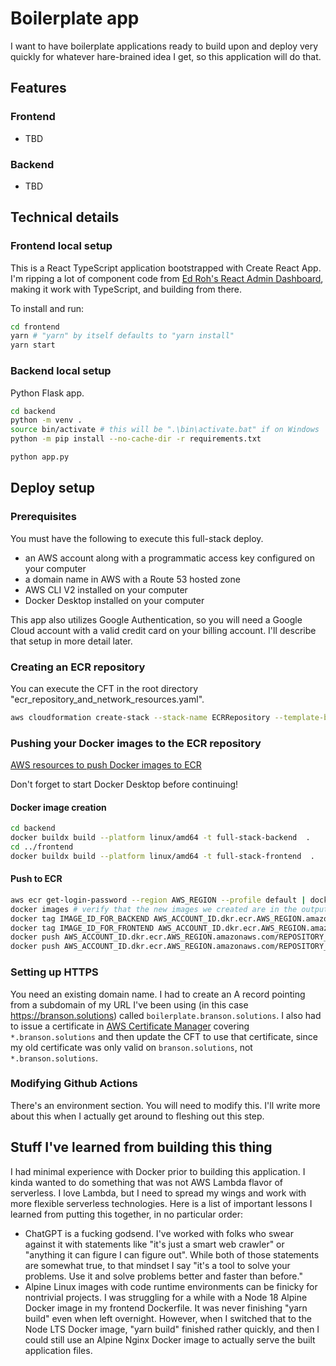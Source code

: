 # Boilerplate app
I want to have boilerplate applications ready to build upon and deploy very quickly for whatever hare-brained idea I get, so this application will do that.

## Features
### Frontend
* TBD

### Backend
* TBD

## Technical details
### Frontend local setup
This is a React TypeScript application bootstrapped with Create React App. I'm ripping a lot of component code from [Ed Roh's React Admin Dashboard](https://github.com/ed-roh/react-admin-dashboard/), making it work with TypeScript, and building from there.

To install and run:
```bash
cd frontend
yarn # "yarn" by itself defaults to "yarn install"
yarn start
```

### Backend local setup
Python Flask app. 

```bash
cd backend
python -m venv .
source bin/activate # this will be ".\bin\activate.bat" if on Windows
python -m pip install --no-cache-dir -r requirements.txt

python app.py
```

## Deploy setup
### Prerequisites
You must have the following to execute this full-stack deploy.

* an AWS account along with a programmatic access key configured on your computer
* a domain name in AWS with a Route 53 hosted zone
* AWS CLI V2 installed on your computer
* Docker Desktop installed on your computer

This app also utilizes Google Authentication, so you will need a Google Cloud account with a valid credit card on your billing account. I'll describe that setup in more detail later.

### Creating an ECR repository
You can execute the CFT in the root directory "ecr_repository_and_network_resources.yaml".

```bash
aws cloudformation create-stack --stack-name ECRRepository --template-body file://ecr_repository_and_network_resources.yaml --tags '[{"Key": "Author", "Value": "YOUR_NAME"}, {"Key": "Project", "Value": "Boilerplate Full-Stack App"}]' --parameters ParameterKey=RepositoryName,ParameterValue=REPOSITORY_NAME # replace with an actual repository name 
```

### Pushing your Docker images to the ECR repository
[AWS resources to push Docker images to ECR](https://docs.aws.amazon.com/AmazonECR/latest/userguide/docker-push-ecr-image.html)

Don't forget to start Docker Desktop before continuing!

#### Docker image creation
```bash
cd backend
docker buildx build --platform linux/amd64 -t full-stack-backend  . 
cd ../frontend
docker buildx build --platform linux/amd64 -t full-stack-frontend  . 
```

#### Push to ECR
```bash
aws ecr get-login-password --region AWS_REGION --profile default | docker login --username AWS --password-stdin AWS_ACCOUNT_ID.dkr.ecr.AWS_REGION.amazonaws.com
docker images # verify that the new images we created are in the output, we're gonna refer to them as IMAGE_ID_FOR_BACKEND and IMAGE_ID_FOR_FRONTEND moving forward
docker tag IMAGE_ID_FOR_BACKEND AWS_ACCOUNT_ID.dkr.ecr.AWS_REGION.amazonaws.com/REPOSITORY_NAME:full-stack-backend
docker tag IMAGE_ID_FOR_FRONTEND AWS_ACCOUNT_ID.dkr.ecr.AWS_REGION.amazonaws.com/REPOSITORY_NAME:full-stack-frontend
docker push AWS_ACCOUNT_ID.dkr.ecr.AWS_REGION.amazonaws.com/REPOSITORY_NAME:full-stack-backend
docker push AWS_ACCOUNT_ID.dkr.ecr.AWS_REGION.amazonaws.com/REPOSITORY_NAME:full-stack-frontend
```

### Setting up HTTPS
You need an existing domain name. I had to create an A record pointing from a subdomain of my URL I've been using (in this case https://branson.solutions) called `boilerplate.branson.solutions`. I also had to issue a certificate in [AWS Certificate Manager](https://aws.amazon.com/certificate-manager/) covering `*.branson.solutions` and then update the CFT to use that certificate, since my old certificate was only valid on `branson.solutions`, not `*.branson.solutions`.

### Modifying Github Actions
There's an environment section. You will need to modify this. I'll write more about this when I actually get around to fleshing out this step.

## Stuff I've learned from building this thing
I had minimal experience with Docker prior to building this application. I kinda wanted to do something that was not AWS Lambda flavor of serverless. I love Lambda, but I need to spread my wings and work with more flexible serverless technologies. Here is a list of important lessons I learned from putting this together, in no particular order:

* ChatGPT is a fucking godsend. I've worked with folks who swear against it with statements like "it's just a smart web crawler" or "anything it can figure I can figure out". While both of those statements are somewhat true, to that mindset I say "it's a tool to solve your problems. Use it and solve problems better and faster than before." 
* Alpine Linux images with code runtime environments can be finicky for nontrivial projects. I was struggling for a while with a Node 18 Alpine Docker image in my frontend Dockerfile. It was never finishing "yarn build" even when left overnight. However, when I switched that to the Node LTS Docker image, "yarn build" finished rather quickly, and then I could still use an Alpine Nginx Docker image to actually serve the built application files.

